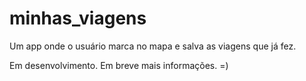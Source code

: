 # minhas_viagens

Um app onde o usuário marca no mapa e salva as viagens que já fez.

Em desenvolvimento. Em breve mais informações. =)
